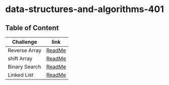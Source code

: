 # data-structures-and-algorithms-401

## Table of Content

| Challenge     | link                                                           |
| ------------- | -------------------------------------------------------------- |
| Reverse Array | [ReadMe](./javascript/code-challenges/reverse-array/readme.md) |
| shift Array   | [ReadMe](./javascript/code-challenges/array-shift/readme.md)   |
| Binary Search | [ReadMe](./javascript/code-challenges/array-binary-search/readme.md)   |
| Linked List | [ReadMe](./javascript/README.md)   |
